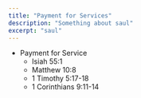 ```yaml
---
title: "Payment for Services"
description: "Something about saul"
excerpt: "saul"
---
```

- Payment for Service
  - Isiah 55:1
  - Matthew 10:8
  - 1 Timothy 5:17-18
  - 1 Corinthians 9:11-14
